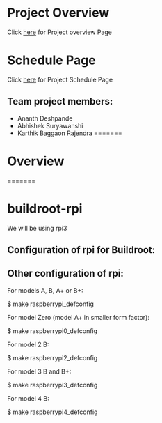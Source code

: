 # Project Overview
Click [here](https://github.com/cu-ecen-aeld/final-project-AnanthD21/wiki/Project-Overview) for Project overview Page

# Schedule Page
Click [here](https://github.com/cu-ecen-aeld/final-project-AnanthD21/wiki/Final-Project-Schedule-Page) for Project Schedule Page

## Team project members:

* Ananth Deshpande 
* Abhishek Suryawanshi 
* Karthik Baggaon Rajendra
=======
# Overview
=======
# buildroot-rpi

We will be using rpi3

Configuration of rpi  for Buildroot:
----------------------------
Other configuration of rpi:
----------------------------
For models A, B, A+ or B+:

  $ make raspberrypi_defconfig

For model Zero (model A+ in smaller form factor):

  $ make raspberrypi0_defconfig

For model 2 B:

  $ make raspberrypi2_defconfig

For model 3 B and B+:

  $ make raspberrypi3_defconfig

For model 4 B:

  $ make raspberrypi4_defconfig
